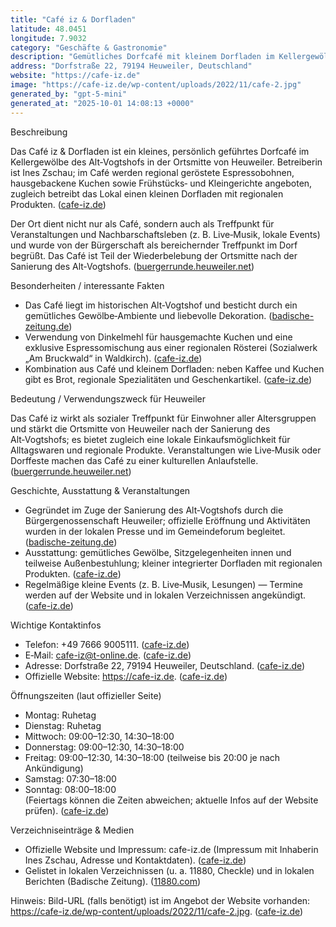 ```yaml
---
title: "Café iz & Dorfladen"
latitude: 48.0451
longitude: 7.9032
category: "Geschäfte & Gastronomie"
description: "Gemütliches Dorfcafé mit kleinem Dorfladen im Kellergewölbe des Alt‑Vogtshofs in der Ortsmitte von Heuweiler."
address: "Dorfstraße 22, 79194 Heuweiler, Deutschland"
website: "https://cafe-iz.de"
image: "https://cafe-iz.de/wp-content/uploads/2022/11/cafe-2.jpg"
generated_by: "gpt-5-mini"
generated_at: "2025-10-01 14:08:13 +0000"
---
```


Beschreibung

Das Café iz & Dorfladen ist ein kleines, persönlich geführtes Dorfcafé im Kellergewölbe des Alt‑Vogtshofs in der Ortsmitte von Heuweiler. Betreiberin ist Ines Zschau; im Café werden regional geröstete Espressobohnen, hausgebackene Kuchen sowie Frühstücks‑ und Kleingerichte angeboten, zugleich betreibt das Lokal einen kleinen Dorfladen mit regionalen Produkten. ([cafe-iz.de](https://cafe-iz.de/cafe/))

Der Ort dient nicht nur als Café, sondern auch als Treffpunkt für Veranstaltungen und Nachbarschaftsleben (z. B. Live‑Musik, lokale Events) und wurde von der Bürgerschaft als bereichernder Treffpunkt im Dorf begrüßt. Das Café ist Teil der Wiederbelebung der Ortsmitte nach der Sanierung des Alt‑Vogtshofs. ([buergerrunde.heuweiler.net](https://buergerrunde.heuweiler.net/iz-14-monate/?utm_source=openai))

Besonderheiten / interessante Fakten

- Das Café liegt im historischen Alt‑Vogtshof und besticht durch ein gemütliches Gewölbe‑Ambiente und liebevolle Dekoration. ([badische-zeitung.de](https://www.badische-zeitung.de/eine-ex-stewardess-betreibt-nun-das-caf-iz-in-heuweiler?utm_source=openai))
- Verwendung von Dinkelmehl für hausgemachte Kuchen und eine exklusive Espressomischung aus einer regionalen Rösterei (Sozialwerk „Am Bruckwald“ in Waldkirch). ([cafe-iz.de](https://cafe-iz.de/cafe/))
- Kombination aus Café und kleinem Dorfladen: neben Kaffee und Kuchen gibt es Brot, regionale Spezialitäten und Geschenkartikel. ([cafe-iz.de](https://cafe-iz.de/cafe/))

Bedeutung / Verwendungszweck für Heuweiler

Das Café iz wirkt als sozialer Treffpunkt für Einwohner aller Altersgruppen und stärkt die Ortsmitte von Heuweiler nach der Sanierung des Alt‑Vogtshofs; es bietet zugleich eine lokale Einkaufsmöglichkeit für Alltagswaren und regionale Produkte. Veranstaltungen wie Live‑Musik oder Dorffeste machen das Café zu einer kulturellen Anlaufstelle. ([buergerrunde.heuweiler.net](https://buergerrunde.heuweiler.net/iz-14-monate/?utm_source=openai))

Geschichte, Ausstattung & Veranstaltungen

- Gegründet im Zuge der Sanierung des Alt‑Vogtshofs durch die Bürgergenossenschaft Heuweiler; offizielle Eröffnung und Aktivitäten wurden in der lokalen Presse und im Gemeindeforum begleitet. ([badische-zeitung.de](https://www.badische-zeitung.de/eine-ex-stewardess-betreibt-nun-das-caf-iz-in-heuweiler?utm_source=openai))
- Ausstattung: gemütliches Gewölbe, Sitzgelegenheiten innen und teilweise Außenbestuhlung; kleiner integrierter Dorfladen mit regionalen Produkten. ([cafe-iz.de](https://cafe-iz.de/cafe/))
- Regelmäßige kleine Events (z. B. Live‑Musik, Lesungen) — Termine werden auf der Website und in lokalen Verzeichnissen angekündigt. ([cafe-iz.de](https://cafe-iz.de/cafe/))

Wichtige Kontaktinfos

- Telefon: +49 7666 9005111. ([cafe-iz.de](https://cafe-iz.de/impressum/?utm_source=openai))
- E‑Mail: cafe-iz@t-online.de. ([cafe-iz.de](https://cafe-iz.de/impressum/?utm_source=openai))
- Adresse: Dorfstraße 22, 79194 Heuweiler, Deutschland. ([cafe-iz.de](https://cafe-iz.de/cafe/))
- Offizielle Website: https://cafe-iz.de. ([cafe-iz.de](https://cafe-iz.de/cafe/))

Öffnungszeiten (laut offizieller Seite)

- Montag: Ruhetag
- Dienstag: Ruhetag
- Mittwoch: 09:00–12:30, 14:30–18:00
- Donnerstag: 09:00–12:30, 14:30–18:00
- Freitag: 09:00–12:30, 14:30–18:00 (teilweise bis 20:00 je nach Ankündigung)
- Samstag: 07:30–18:00
- Sonntag: 08:00–18:00  
  (Feiertags können die Zeiten abweichen; aktuelle Infos auf der Website prüfen). ([cafe-iz.de](https://cafe-iz.de/cafe/))

Verzeichniseinträge & Medien

- Offizielle Website und Impressum: cafe-iz.de (Impressum mit Inhaberin Ines Zschau, Adresse und Kontaktdaten). ([cafe-iz.de](https://cafe-iz.de/impressum/?utm_source=openai))
- Gelistet in lokalen Verzeichnissen (u. a. 11880, Checkle) und in lokalen Berichten (Badische Zeitung). ([11880.com](https://www.11880.com/branchenbuch/heuweiler/070940975B113324080/cafe-iz-cafe-dorfladen.html?utm_source=openai))

Hinweis: Bild-URL (falls benötigt) ist im Angebot der Website vorhanden: https://cafe-iz.de/wp-content/uploads/2022/11/cafe-2.jpg. ([cafe-iz.de](https://cafe-iz.de/wp-content/uploads/2022/11/cafe-2.jpg))
